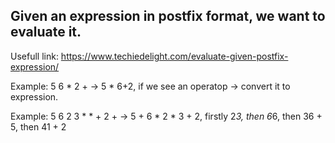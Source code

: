 ## Given an expression in postfix format, we want to evaluate it.
Usefull link: https://www.techiedelight.com/evaluate-given-postfix-expression/

Example: 5 6 * 2 + -> 5 * 6+2, if we see an operatop -> convert it to expression.

Example: 5 6 2 3 * * + 2 + -> 5 + 6 * 2 * 3 + 2, firstly 2*3, then 6*6, then 36 + 5, then 41 + 2